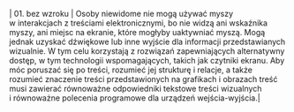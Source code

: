 | 01. bez wzroku | Osoby niewidome nie mogą używać myszy w&nbsp;interakcjach z&nbsp;treściami elektronicznymi, bo nie widzą ani wskaźnika myszy, ani miejsc na ekranie, które mogłyby uaktywniać myszą. Mogą jednak uzyskać dźwiękowe lub inne wyjście dla informacji przedstawianych wizualnie. W&nbsp;tym celu korzystają z&nbsp;rozwiązań zapewniających alternatywny dostęp, w&nbsp;tym technologii wspomagających, takich jak czytniki ekranu. Aby móc poruszać się po treści, rozumieć jej strukturę i&nbsp;relacje, a&nbsp;także rozumieć znaczenie treści przedstawionych na grafikach i&nbsp;obrazach treść musi zawierać równoważne odpowiedniki tekstowe treści wizualnych i&nbsp;równoważne polecenia programowe dla urządzeń wejścia-wyjścia.|